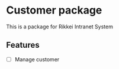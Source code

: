 Customer package
===

This is a package for Rikkei Intranet System

Features
---

- [ ] Manage customer